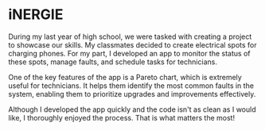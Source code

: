 <h1>iNERGIE</h1>

During my last year of high school, we were tasked with creating a project to showcase our skills. My classmates decided to create electrical spots for charging phones. For my part, I developed an app to monitor the status of these spots, manage faults, and schedule tasks for technicians.

One of the key features of the app is a Pareto chart, which is extremely useful for technicians. It helps them identify the most common faults in the system, enabling them to prioritize upgrades and improvements effectively.

Although I developed the app quickly and the code isn't as clean as I would like, I thoroughly enjoyed the process. That is what matters the most!
